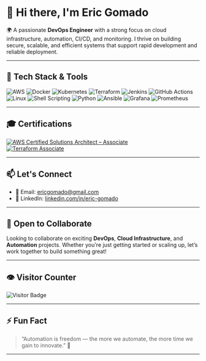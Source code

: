 # 👋 Hi there, I'm Eric Gomado

🌍 A passionate **DevOps Engineer** with a strong focus on cloud infrastructure, automation, CI/CD, and monitoring. I thrive on building secure, scalable, and efficient systems that support rapid development and reliable deployment.

---

## 🧰 Tech Stack & Tools

![AWS](https://img.shields.io/badge/AWS-232F3E?style=for-the-badge&logo=amazonaws&logoColor=white)
![Docker](https://img.shields.io/badge/Docker-2496ED?style=for-the-badge&logo=docker&logoColor=white)
![Kubernetes](https://img.shields.io/badge/Kubernetes-326CE5?style=for-the-badge&logo=kubernetes&logoColor=white)
![Terraform](https://img.shields.io/badge/Terraform-623CE4?style=for-the-badge&logo=terraform&logoColor=white)
![Jenkins](https://img.shields.io/badge/Jenkins-D24939?style=for-the-badge&logo=jenkins&logoColor=white)
![GitHub Actions](https://img.shields.io/badge/GitHub%20Actions-2088FF?style=for-the-badge&logo=githubactions&logoColor=white)
![Linux](https://img.shields.io/badge/Linux-FCC624?style=for-the-badge&logo=linux&logoColor=black)
![Shell Scripting](https://img.shields.io/badge/Shell_Scripting-4EAA25?style=for-the-badge&logo=gnubash&logoColor=white)
![Python](https://img.shields.io/badge/Python-3776AB?style=for-the-badge&logo=python&logoColor=white)
![Ansible](https://img.shields.io/badge/Ansible-EE0000?style=for-the-badge&logo=ansible&logoColor=white)
![Grafana](https://img.shields.io/badge/Grafana-F46800?style=for-the-badge&logo=grafana&logoColor=white)
![Prometheus](https://img.shields.io/badge/Prometheus-E6522C?style=for-the-badge&logo=prometheus&logoColor=white)

---

## 🎓 Certifications

[![AWS Certified Solutions Architect – Associate](https://img.shields.io/badge/AWS%20Certified-SAA-232F3E?style=for-the-badge&logo=amazonaws&logoColor=white)](https://www.credly.com/badges/42dd2655-1402-4900-b6c2-6250096fcf57/public_url)  
[![Terraform Associate](https://img.shields.io/badge/Terraform%20Certified-Associate-623CE4?style=for-the-badge&logo=terraform&logoColor=white)](https://www.credly.com/badges/7ec7aef4-c52a-422b-a69d-c7827f4e8ff2/public_url)

---

## 📫 Let's Connect

- 📧 Email: [ericgomado@gmail.com](mailto:ericgomado@gmail.com)
- 💼 LinkedIn: [linkedin.com/in/eric-gomado](https://www.linkedin.com/in/eric-gomado/)

---

## 🤝 Open to Collaborate

Looking to collaborate on exciting **DevOps**, **Cloud Infrastructure**, and **Automation** projects. Whether you're just getting started or scaling up, let’s work together to build something great!

---

## 👁️ Visitor Counter

![Visitor Badge](https://komarev.com/ghpvc/?username=ericsewoe&style=flat-square&color=blue)

---

## ⚡ Fun Fact

> “Automation is freedom — the more we automate, the more time we gain to innovate.” 🚀

---

<!-- GitHub Profile README by ChatGPT - last updated April 2025 -->
